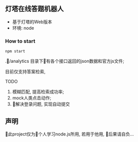 ## 灯塔在线答题机器人
- 基于灯塔的Web版本
- 环境: node

### How to start
```
npm start
```
./analytics 目录下有各个接口返回的json数据和官方js文件;

目前仅支持答案检索,

TODO 
1. 模糊匹配, 提高检索成功率;
2. mock人类点击动作;
3. 解决登录问题, 实现自动提交

## 声明
此project仅为个人学习node.js所用, 若用于他用, 后果请自负...